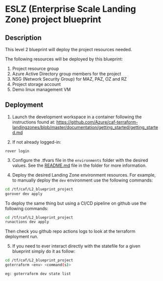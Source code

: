 # ESLZ (Enterprise Scale Landing Zone) project blueprint

## Description

This level 2 blueprint will deploy the project  resources needed.

The following resources will be deployed by this blueprint:

1. Project resource group
2. Azure Active Directory group members for the project
3. NSG (Network Security Group) for MAZ, PAZ, OZ and RZ
4. Project storage account
5. Demo linux management VM

## Deployment

1. Launch the development workspace in a container following the instructions found at: https://github.com/Azure/caf-terraform-landingzones/blob/master/documentation/getting_started/getting_started.md

2. If not already logged-in:

```
rover login
```

3. Configure the <envname>.tfvars file in the `environments` folder with the desired values. See the [README.md](./environments/README.md) file in the folder for more information.

4. Deploy the desired Landing Zone environment resources. For example, to manually deploy the `dev` environment use the following commands:

```sh
cd /tf/caf/L2_blueprint_project
gorover dev apply
```

To deploy the same thing but using a CI/CD pipeline on github use the following commands:

```sh
cd /tf/caf/L2_blueprint_project
runactions dev apply
```

Then check you github repo actions logs to look at the terraform deployment run.

5. If you need to ever interact directly with the statefile for a given blueprint simply do it as follow:

```sh
cd /tf/caf/L2_blueprint_project
goterraform <env> <command(s)>

eg: goterraform dev state list
```
